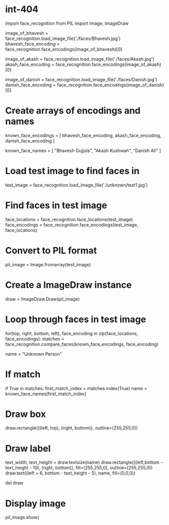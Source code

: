 # int-404
import face_recognition
from PIL import Image, ImageDraw

image_of_bhavesh = face_recognition.load_image_file('./faces/Bhavesh.jpg')
bhavesh_face_encoding = face_recognition.face_encodings(image_of_bhavesh)[0]

image_of_akash = face_recognition.load_image_file('./faces/Akash.jpg')
akash_face_encoding = face_recognition.face_encodings(image_of_akash)[0]

image_of_danish = face_recognition.load_image_file('./faces/Danish.jpg')
danish_face_encoding = face_recognition.face_encodings(image_of_danish)[0]

#  Create arrays of encodings and names
known_face_encodings = [
  bhavesh_face_encoding,
  akash_face_encoding,
  danish_face_encoding
]

known_face_names = [
  "Bhavesh Gujjula",
  "Akash Kushwah",
  "Danish Ali"
]

# Load test image to find faces in
test_image = face_recognition.load_image_file('./unknown/test1.jpg')

# Find faces in test image
face_locations = face_recognition.face_locations(test_image)
face_encodings = face_recognition.face_encodings(test_image, face_locations)

# Convert to PIL format
pil_image = Image.fromarray(test_image)

# Create a ImageDraw instance
draw = ImageDraw.Draw(pil_image)

# Loop through faces in test image
for(top, right, bottom, left), face_encoding in zip(face_locations, face_encodings):
  matches = face_recognition.compare_faces(known_face_encodings, face_encoding)

  name = "Unknown Person"

  # If match
  if True in matches:
    first_match_index = matches.index(True)
    name = known_face_names[first_match_index]
  
  # Draw box
  draw.rectangle(((left, top), (right, bottom)), outline=(255,255,0))

  # Draw label
  text_width, text_height = draw.textsize(name)
  draw.rectangle(((left,bottom - text_height - 10), (right, bottom)), fill=(255,255,0), outline=(255,255,0))
  draw.text((left + 6, bottom - text_height - 5), name, fill=(0,0,0))

del draw

# Display image
pil_image.show(
